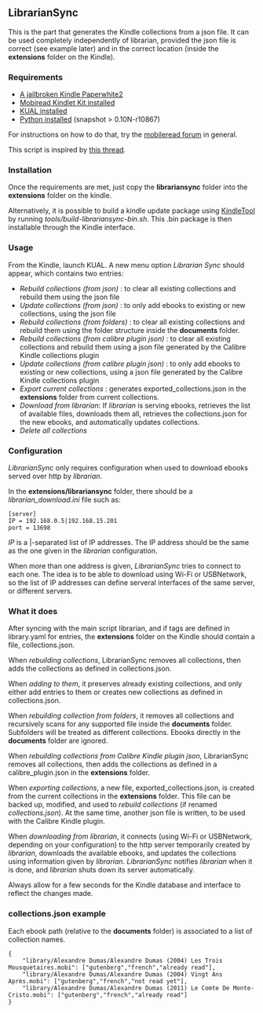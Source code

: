 ## LibrarianSync

This is the part that generates the Kindle collections from a json file.
It can be used completely independently of librarian, provided the
json file is correct (see example later) and in the correct location
(inside the **extensions** folder on the Kindle).

### Requirements

- [A jailbroken Kindle Paperwhite2](http://www.mobileread.com/forums/showthread.php?t=186645)
- [Mobiread Kindlet Kit installed](http://www.mobileread.com/forums/showthread.php?t=233932)
- [KUAL installed](http://www.mobileread.com/forums/showthread.php?t=203326)
- [Python installed](http://www.mobileread.com/forums/showthread.php?t=225030) (snapshot > 0.10N-r10867)

For instructions on how to do that, try the
[mobileread forum](http://www.mobileread.com/forums/forumdisplay.php?f=150) in
general.

This script is inspired by
[this thread](http://www.mobileread.com/forums/showthread.php?t=160855).


### Installation

Once the requirements are met, just copy the **librariansync** folder into the
**extensions** folder on the kindle.

Alternatively, it is possible to build a kindle update package using
[KindleTool](https://github.com/NiLuJe/KindleTool) by running
*tools/build-librariansync-bin.sh*.
This .bin package is then installable through the Kindle interface.

### Usage

From the Kindle, launch KUAL. A new menu option *Librarian Sync* should appear,
which contains two entries:

- *Rebuild collections (from json)* :
    to clear all existing collections and rebuild them using the json file
- *Update collections (from json)* :
    to only add ebooks to existing or new collections, using the json file
- *Rebuild collections (from folders)* :
    to clear all existing collections and rebuild them using the folder structure
    inside the **documents** folder.
- *Rebuild collections (from calibre plugin json)* :
    to clear all existing collections and rebuild them using a json file generated
    by the Calibre Kindle collections plugin
- *Update collections (from calibre plugin json)* :
    to only add ebooks to existing or new collections, using a json file generated
    by the Calibre Kindle collections plugin
- *Export current collections* :
    generates exported_collections.json in the **extensions** folder from current
    collections.
- *Download from librarian*:
    If *librarian* is serving ebooks, retrieves the list of available files,
    downloads them all, retrieves the collections.json for the new ebooks, and
    automatically updates collections.
- *Delete all collections*


### Configuration

*LibrarianSync* only requires configuration when used to download ebooks served
over http by *librarian*.

In the **extensions/librariansync** folder, there should be a *librarian_download.ini*
file such as:

    [server]
    IP = 192.168.0.5|192.168.15.201
    port = 13698


*IP* is a |-separated list of IP addresses.
The IP address should be the same as the one given in the *librarian* configuration.

When more than one address is given, *LibrarianSync* tries to connect to each one.
The idea is to be able to download using Wi-Fi or USBNetwork, so the list of IP
addresses can define serveral interfaces of the same server, or different servers.

### What it does

After syncing with the main script librarian, and if tags are defined in
library.yaml for entries, the **extensions** folder on the Kindle should contain
a file, collections.json.

When *rebuilding collections*, LibrarianSync removes all collections, then adds
the collections as defined in collections.json.

When *adding to them*, it preserves already existing collections, and only either
add entries to them or creates new collections as defined in collections.json.

When *rebuilding collection from folders*, it removes all collections and
recursively scans for any supported file inside the **documents** folder.
Subfolders will be treated as different collections.
Ebooks directly in the **documents** folder are ignored.

When *rebuilding collections from Calibre Kindle plugin json*, LibrarianSync
removes all collections, then adds the collections as defined in a
calibre_plugin.json in the **extensions** folder.

When *exporting collections*, a new file, exported_collections.json, is created
from the current collections in the **extensions** folder. This file can be
backed up, modified, and used to *rebuild collections* (if renamed
*collections.json*).
At the same time, another json file is written, to be used with the Calibre
Kindle plugin.

When *downloading from librarian*, it connects (using Wi-Fi or USBNetwork, depending
on your configuration) to the http server temporarily created by *librarian*,
downloads the available ebooks, and updates the collections using information given
by *librarian*.
*LibrarianSync* notifies *librarian* when it is done, and *librarian* shuts down
its server automatically.

Always allow for a few seconds for the Kindle database and interface to reflect the
changes made.

### collections.json example

Each ebook path (relative to the **documents** folder) is associated to a
list of collection names.

    {
        "library/Alexandre Dumas/Alexandre Dumas (2004) Les Trois Mousquetaires.mobi": ["gutenberg","french","already read"],
        "library/Alexandre Dumas/Alexandre Dumas (2004) Vingt Ans Après.mobi": ["gutenberg","french","not read yet"],
        "library/Alexandre Dumas/Alexandre Dumas (2011) Le Comte De Monte-Cristo.mobi": ["gutenberg","french","already read"]
    }
